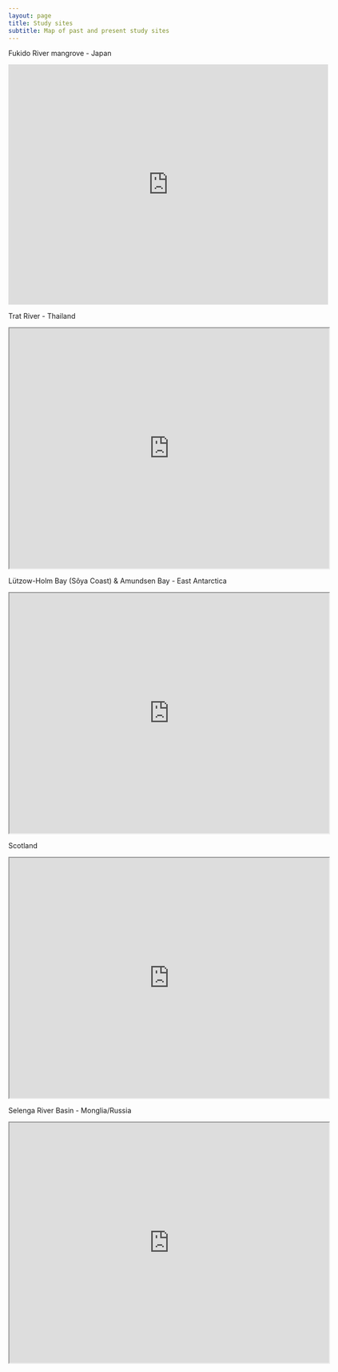```yaml
---
layout: page
title: Study sites
subtitle: Map of past and present study sites 
---
```

Fukido River mangrove - Japan
<iframe src="https://www.google.com/maps/embed?pb=!1m18!1m12!1m3!1d7747.417738174418!2d124.22879726761442!3d24.48349679348307!2m3!1f0!2f0!3f0!3m2!1i1024!2i768!4f13.1!3m3!1m2!1s0x0%3A0xbeb3c257937e18c2!2z44OS44Or44Ku576k6JC9!5e1!3m2!1sja!2sjp!4v1615383996235!5m2!1sja!2sjp" width="640" height="480" style="border:0;" allowfullscreen="" loading="lazy"></iframe>

Trat River - Thailand
<iframe src="https://www.google.com/maps/d/embed?mid=17UN-pLtKjck_Sc0mdcrwiee8Cj4" width="640" height="480"></iframe>

Lützow-Holm Bay (Sôya Coast) & Amundsen Bay - East Antarctica
<iframe src="https://www.google.com/maps/d/embed?mid=1GRUhtBJdeLUTcuaMCG4bMXR4Wc9_fmSn" width="640" height="480"></iframe>

Scotland
<iframe src="https://www.google.com/maps/d/embed?mid=1xE0siSzWH54WbOhAuftI-j0ZCZE2juPQ" width="640" height="480"></iframe>

Selenga River Basin - Monglia/Russia
<iframe src="https://www.google.com/maps/d/embed?mid=1CUpSjdUowPPK0XDgPBP4EkB2ogQ" width="640" height="480"></iframe>
